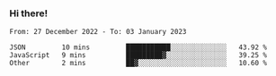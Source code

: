 ### Hi there!

<!--START_SECTION:waka-->

```text
From: 27 December 2022 - To: 03 January 2023

JSON         10 mins         ███████████░░░░░░░░░░░░░░   43.92 %
JavaScript   9 mins          █████████▓░░░░░░░░░░░░░░░   39.25 %
Other        2 mins          ██▓░░░░░░░░░░░░░░░░░░░░░░   10.60 %
```

<!--END_SECTION:waka-->
